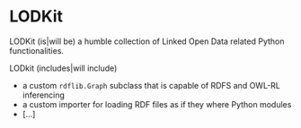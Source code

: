 <!-- ![](./medical-kit.svg) -->

# LODKit

LODKit (is|will be) a humble collection of Linked Open Data related Python functionalities. 

LODkit (includes|will include) 
- a custom `rdflib.Graph` subclass that is capable of RDFS and OWL-RL inferencing 
- a custom importer for loading RDF files as if they where Python modules
- [...]
